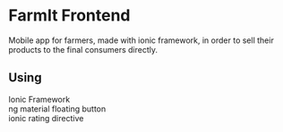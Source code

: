 # FarmIt Frontend
Mobile app for farmers, made with ionic framework, in order to sell their products to the final consumers directly.

## Using
Ionic Framework  
ng material floating button  
ionic rating directive
